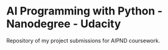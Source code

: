 # AI Programming with Python - Nanodegree - Udacity 
Repository of my project submissions for AIPND coursework. 
